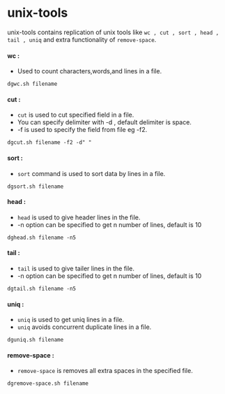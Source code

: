 unix-tools
==========
unix-tools contains replication of unix tools like ` wc , cut , sort , head , tail , uniq ` and extra functionality of `remove-space`.

#### wc :

* Used to count characters,words,and lines in a file.

```
dgwc.sh filename
```

#### cut :

* `cut` is used to cut specified field in a file.
* You can specify delimiter with -d , default delimiter is space.
* -f is used to specify the field from file eg -f2.

```
dgcut.sh filename -f2 -d" "
```

#### sort :

* `sort` command is used to sort data by lines in a file.

```
dgsort.sh filename
```

#### head :

* `head` is used to give header lines in the file.
* -n option can be specified to get n number of lines, default is 10

```
dghead.sh filename -n5
```

#### tail :

* `tail` is used to give tailer lines in the file.
* -n option can be specified to get n number of lines, default is 10

```
dgtail.sh filename -n5
```

#### uniq :

* `uniq` is used to get uniq lines in a file.
* `uniq` avoids concurrent duplicate lines in a file.

```
dguniq.sh filename
```

#### remove-space :

* `remove-space` is removes all extra spaces in the specified file.

```
dgremove-space.sh filename
```
